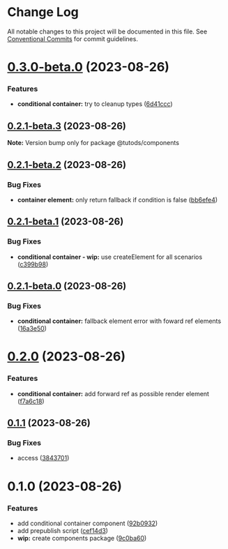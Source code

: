 # Change Log

All notable changes to this project will be documented in this file.
See [Conventional Commits](https://conventionalcommits.org) for commit guidelines.

# [0.3.0-beta.0](https://github.com/tutods/lib/compare/@tutods/components@0.2.1-beta.3...@tutods/components@0.3.0-beta.0) (2023-08-26)

### Features

- **conditional container:** try to cleanup types ([6d41ccc](https://github.com/tutods/lib/commit/6d41ccc8c09ba871ad665e942293d548463ceab5))

## [0.2.1-beta.3](https://github.com/tutods/lib/compare/@tutods/components@0.2.1-beta.2...@tutods/components@0.2.1-beta.3) (2023-08-26)

**Note:** Version bump only for package @tutods/components

## [0.2.1-beta.2](https://github.com/tutods/lib/compare/@tutods/components@0.2.1-beta.1...@tutods/components@0.2.1-beta.2) (2023-08-26)

### Bug Fixes

- **container element:** only return fallback if condition is false ([bb6efe4](https://github.com/tutods/lib/commit/bb6efe4271e18ba92a4ff731e956477cc6f1a2ac))

## [0.2.1-beta.1](https://github.com/tutods/lib/compare/@tutods/components@0.2.1-beta.0...@tutods/components@0.2.1-beta.1) (2023-08-26)

### Bug Fixes

- **conditional container - wip:** use createElement for all scenarios ([c399b98](https://github.com/tutods/lib/commit/c399b98709316bfaf3375f2e2847ccd5edabadc3))

## [0.2.1-beta.0](https://github.com/tutods/lib/compare/@tutods/components@0.2.0...@tutods/components@0.2.1-beta.0) (2023-08-26)

### Bug Fixes

- **conditional container:** fallback element error with foward ref elements ([16a3e50](https://github.com/tutods/lib/commit/16a3e509b2ec9daba7224858be1111da1fb832fb))

# [0.2.0](https://github.com/tutods/lib/compare/@tutods/components@0.1.1...@tutods/components@0.2.0) (2023-08-26)

### Features

- **conditional container:** add forward ref as possible render element ([f7a6c18](https://github.com/tutods/lib/commit/f7a6c18c0134f28a5808619515c4e8c288f5f559))

## [0.1.1](https://github.com/tutods/lib/compare/@tutods/components@0.1.0...@tutods/components@0.1.1) (2023-08-26)

### Bug Fixes

- access ([3843701](https://github.com/tutods/lib/commit/3843701b8c754b1400a4eb2b53dcdd81973e56ef))

# 0.1.0 (2023-08-26)

### Features

- add conditional container component ([92b0932](https://github.com/tutods/lib/commit/92b093214d7ce323aa8e8f45c310265c03dd385b))
- add prepublish script ([cef14d3](https://github.com/tutods/lib/commit/cef14d3fda4859a84b723ecafdd6571c8a9c2284))
- **wip:** create components package ([9c0ba60](https://github.com/tutods/lib/commit/9c0ba606d0f561c257075a3ce83a2af090867b41))
